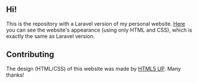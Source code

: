 ## Hi!

This is the repository with a Laravel version of my personal website.
[Here](https://catarinaamachado.github.io) you can see the website's appearance (using only HTML and CSS), which is exactly the same as Laravel version.

## Contributing

The design (HTML/CSS) of this website was made by
[HTML5 UP](https://html5up.net/). Many thanks!
